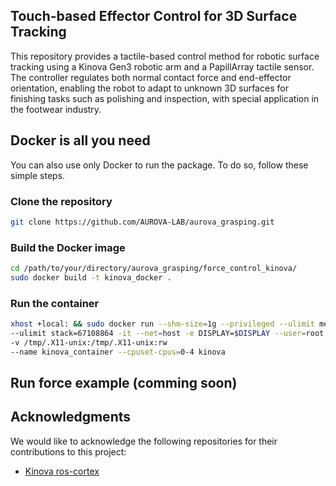 ## Touch-based Effector Control for 3D Surface Tracking

This repository provides a tactile-based control method for robotic surface tracking using a Kinova Gen3 robotic arm and a PapillArray tactile sensor. The controller regulates both normal contact force and end-effector orientation, enabling the robot to adapt to unknown 3D surfaces for finishing tasks such as polishing and inspection, with special application in the footwear industry.

## Docker is all you need

You can also use only Docker to run the package. To do so, follow these simple steps.

### Clone the repository

```bash
git clone https://github.com/AUROVA-LAB/aurova_grasping.git
```

### Build the Docker image

```bash
cd /path/to/your/directory/aurova_grasping/force_control_kinova/
sudo docker build -t kinova_docker .
```

### Run the container

```bash
xhost +local: && sudo docker run --shm-size=1g --privileged --ulimit memlock=-1 \
--ulimit stack=67108864 -it --net=host -e DISPLAY=$DISPLAY --user=root
-v /tmp/.X11-unix:/tmp/.X11-unix:rw
--name kinova_container --cpuset-cpus=0-4 kinova
```

## Run force example (comming soon)


## Acknowledgments
We would like to acknowledge the following repositories for their contributions to this project:

- [Kinova ros-cortex](https://github.com/Kinovarobotics/ros_kortex/tree/noetic-devel)
